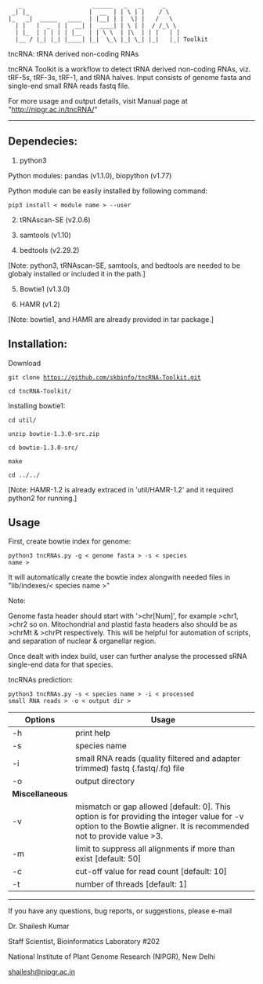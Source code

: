        _                    ______   _   _      _
     _| |_                 |  __  | | \ | |    / \
    |_   _|  _____   ____  | |__| | |  \| |   /   \
      | |   |  _  | |  __| |  ____| | \ | |  / /_\ \
      | |_  | | | | | |__  | | \ \  | |\  | | |   | |
      |__ / |_| |_| |____| |_|  \_\ |_| \_| |_|   |_| Toolkit

                                                                      
 tncRNA: tRNA derived non-coding RNAs

 tncRNA Toolkit is a workflow to detect tRNA derived non-coding RNAs, viz. tRF-5s, tRF-3s, tRF-1, and tRNA halves.
 Input consists of genome fasta and single-end small RNA reads fastq file.

 For more usage and output details, visit Manual page at "http://nipgr.ac.in/tncRNA/"

-------------------------------------------------------------------------------------------------------

## Dependecies:
1. python3

Python modules: pandas (v1.1.0), biopython (v1.77)

Python module can be easily installed by following command:

<code>pip3 install < module name > --user</code>

2. tRNAscan-SE (v2.0.6)
 
3. samtools (v1.10)

4. bedtools (v2.29.2)
       
[Note: python3, tRNAscan-SE, samtools, and bedtools are needed to be globaly installed or included it in the path.]
       
5. Bowtie1 (v1.3.0)
       
6. HAMR (v1.2)
       
[Note: bowtie1, and HAMR are already provided in tar package.]
       
## Installation:
Download
       
<code>git clone https://github.com/skbinfo/tncRNA-Toolkit.git</code>

<code>cd tncRNA-Toolkit/</code>

Installing bowtie1:

<code>cd util/</code>

<code>unzip bowtie-1.3.0-src.zip</code>

<code>cd bowtie-1.3.0-src/</code>

<code>make</code>

<code>cd ../../</code>

[Note: HAMR-1.2 is already extraced in 'util/HAMR-1.2' and it required python2 for running.]

## Usage

First, create bowtie index for genome:

<code>python3 tncRNAs.py -g < genome fasta > -s < species name ></code>

It will automatically create the bowtie index alongwith needed files in "lib/indexes/< species name >"

Note:
       
Genome fasta header should start with '>chr[Num]', for example >chr1, >chr2 so on. Mitochondrial and plastid fasta headers also should be as >chrMt & >chrPt respectively. This will be helpful for automation of scripts, and separation of nuclear & organellar region.

Once dealt with index build, user can further analyse the processed sRNA single-end data for that species.

tncRNAs prediction:

<code>python3 tncRNAs.py -s < species name > -i < processed small RNA reads > -o < output dir ></code>
       
| Options | Usage |
|---------|-------|
| -h |     print help | 
| -s |   species name |
| -i |   small RNA reads (quality filtered and adapter trimmed) fastq (.fastq/.fq) file |
| -o |   output directory |
| **Miscellaneous** | |
| -v   <int> |  mismatch or gap allowed [default: 0]. This option is for providing the integer value for -v option to the Bowtie aligner. It is recommended not to provide value >3. |
| -m   <int> | limit to suppress all alignments if more than exist [default: 50] |
| -c   <int> | cut-off value for read count [default: 10] |
| -t   <int> | number of threads [default: 1] |

--------------------------------------------------------------------------------------------------------------------
 If you have any questions, bug reports, or suggestions, please e-mail

   Dr. Shailesh Kumar
   
   Staff Scientist, Bioinformatics Laboratory #202
   
   National Institute of Plant Genome Research (NIPGR), New Delhi
    
   shailesh@nipgr.ac.in
